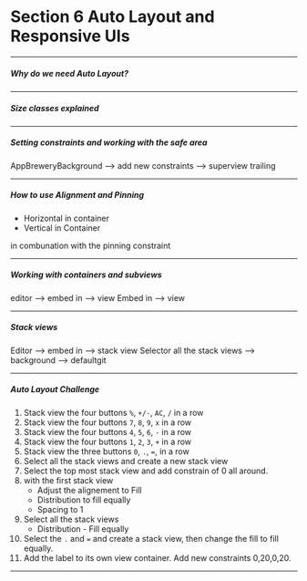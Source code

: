 <h1>Section 6 Auto Layout and Responsive UIs</h1>

---

<h5>Why do we need Auto Layout?</h5>

---

<h5>Size classes explained</h5>

---

<h5>Setting constraints and working with the safe area</h5>

AppBreweryBackground --> add new constraints --> superview trailing

---

<h5>How to use Alignment and Pinning</h5>

- Horizontal in container
- Vertical in Container

in combunation with the pinning constraint

---

<h5>Working with containers and subviews</h5>

editor --> embed in --> view
Embed in --> view

---

<h5>Stack views</h5>

Editor --> embed in --> stack view
Selector all the stack views --> background --> defaultgit

---

<h5>Auto Layout Challenge</h5>

1. Stack view the four buttons `%`, `+/-`, `AC`, `/` in a row
2. Stack view the four buttons `7`, `8`, `9`, `x` in a row
3. Stack view the four buttons `4`, `5`, `6`, `-` in a row
4. Stack view the four buttons `1`, `2`, `3`, `+` in a row
5. Stack view the three buttons `0`, `.`, `=`, in a row
6. Select all the stack views and create a new stack view
7. Select the top most stack view and add constrain of 0 all around.
8. with the first stack view
   - Adjust the alignement to Fill
   - Distribution to fill equally
   - Spacing to 1
9. Select all the stack views
   - Distribution - Fill equally
10. Select the `.` and `=` and create a stack view, then change the fill to fill equally.
11. Add the label to its own view container. Add new constraints 0,20,0,20.

---
